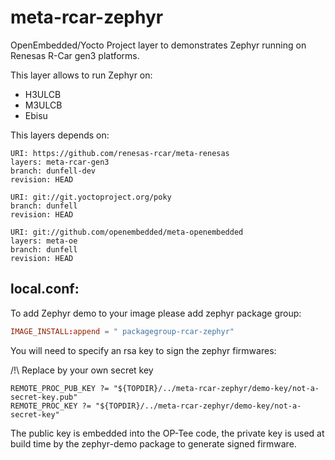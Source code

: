 # meta-rcar-zephyr

OpenEmbedded/Yocto Project layer to demonstrates
Zephyr running on Renesas R-Car gen3 platforms.

This layer allows to run Zephyr on:

- H3ULCB
- M3ULCB
- Ebisu

This layers depends on:

```
URI: https://github.com/renesas-rcar/meta-renesas
layers: meta-rcar-gen3
branch: dunfell-dev
revision: HEAD
```

```
URI: git://git.yoctoproject.org/poky
branch: dunfell
revision: HEAD
```

```
URI: git://github.com/openembedded/meta-openembedded
layers: meta-oe
branch: dunfell
revision: HEAD
```

## local.conf:

To add Zephyr demo to your image please add zephyr package group:

```local.conf
IMAGE_INSTALL:append = " packagegroup-rcar-zephyr"
```

You will need to specify an rsa key to sign the zephyr firmwares:

/!\ Replace by your own secret key

```
REMOTE_PROC_PUB_KEY ?= "${TOPDIR}/../meta-rcar-zephyr/demo-key/not-a-secret-key.pub"
REMOTE_PROC_KEY ?= "${TOPDIR}/../meta-rcar-zephyr/demo-key/not-a-secret-key"
```

The public key is embedded into the OP-Tee code, the private key is used at build time
by the zephyr-demo package to generate signed firmware.


